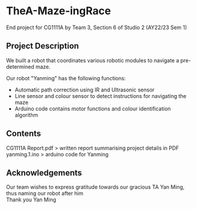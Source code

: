 # TheA-Maze-ingRace
End project for CG1111A by Team 3, Section 6 of Studio 2 (AY22/23 Sem 1) 

## Project Description
We built a robot that coordinates various robotic modules to navigate a pre-determined maze.

Our robot "Yanming" has the following functions:  
- Automatic path correction using IR and Ultrasonic sensor
- Line sensor and colour sensor to detect instructions for navigating the maze
- Arduino code contains motor functions and colour identification algorithm

## Contents
CG1111A Report.pdf > written report summarising project details in PDF  
yanming.1.ino > arduino code for Yanming

## Acknowledgements
Our team wishes to express gratitude towards our gracious TA Yan Ming, thus naming our robot after him  
Thank you Yan Ming
